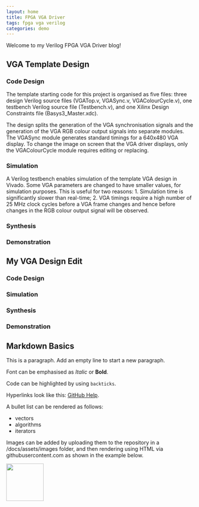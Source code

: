 ```yaml
---
layout: home
title: FPGA VGA Driver
tags: fpga vga verilog
categories: demo
---
```


Welcome to my Verilog FPGA VGA Driver blog!

## VGA Template Design
### Code Design
The template starting code for this project is organised as five files: three design Verilog source files (VGATop.v, VGASync.v, VGAColourCycle.v), one testbench Verilog source file (Testbench.v), and one Xilinx Design Constraints file (Basys3_Master.xdc).

The design splits the generation of the VGA synchronisation signals and the generation of the VGA RGB colour output signals into separate modules. The VGASync module generates standard timings for a 640x480 VGA display. To change the image on screen that the VGA driver displays, only the VGAColourCycle module requires editing or replacing.
### Simulation
A Verilog testbench enables simulation of the template VGA design in Vivado. Some VGA parameters are changed to have smaller values, for simulation purposes. This is useful for two reasons: 1. Simulation time is significantly slower than real-time; 2. VGA timings require a high number of 25 MHz clock cycles before a VGA frame changes and hence before changes in the RGB colour output signal will be observed.
### Synthesis
### Demonstration
## My VGA Design Edit
### Code Design
### Simulation
### Synthesis
### Demonstration
## Markdown Basics
This is a paragraph. Add an empty line to start a new paragraph.

Font can be emphasised as *Italic* or **Bold**.

Code can be highlighted by using `backticks`.

Hyperlinks look like this: [GitHub Help](https://help.github.com/).

A bullet list can be rendered as follows:
- vectors
- algorithms
- iterators

Images can be added by uploading them to the repository in a /docs/assets/images folder, and then rendering using HTML via githubusercontent.com as shown in the example below.

<img src="https://raw.githubusercontent.com/melgineer/fpga-vga-verilog/main/docs/assets/images/DigitalRainDev1.png" width="100" height="100">
